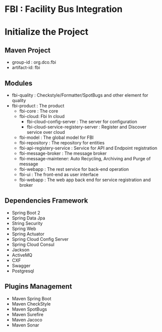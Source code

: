 # FBI : Facility Bus Integration

# Initialize the Project

## Maven Project

   - group-id : org.dco.fbi
   - artifact-id: fbi


## Modules

- fbi-quality : Checkstyle/Formatter/SpotBugs and other element for quality
 - fbi-product : The product
      - fbi-core : The core
      - fbi-cloud: Fbi In cloud
          - fbi-cloud-config-server : The server for configuration
          - fbi-cloud-service-registery-server : Register and Discover service over cloud
      - fbi-model : The global model for FBI
      - fbi-repository : The repository for entities
      - fbi-api-registery-service : Service for API and Endpoint registration
      - fbi-message-broker : The message broker
      - fbi-message-maintener: Auto Recycling, Archiving and Purge of message
      - fbi-webapp : The rest service for back-end operation
      - fbi-ui : The front-end as user interface
      - fbi-webapp : The web app back end for service registration and broker

## Dependencies Framework

- Spring Boot 2
- Spring Data Jpa
- String Security
- Spring Web
- Spring Actuator
- Spring Cloud Config Server
- Spring Cloud Consul
- Jackson
- ActiveMQ
- CXF
- Swagger
- Postgresql


## Plugins Management

- Maven Spring Boot
- Maven CheckStyle
- Maven SpotBugs
- Maven Surefire
- Maven Jacoco
- Maven Sonar







